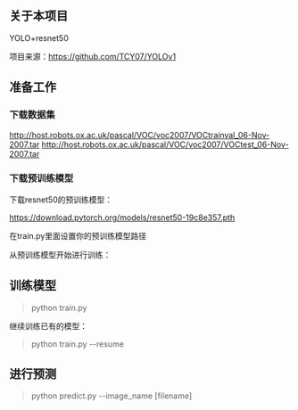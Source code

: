 ## 关于本项目

YOLO+resnet50 

项目来源：https://github.com/TCY07/YOLOv1 


## 准备工作

### 下载数据集

http://host.robots.ox.ac.uk/pascal/VOC/voc2007/VOCtrainval_06-Nov-2007.tar
http://host.robots.ox.ac.uk/pascal/VOC/voc2007/VOCtest_06-Nov-2007.tar

### 下载预训练模型

下载resnet50的预训练模型：

https://download.pytorch.org/models/resnet50-19c8e357.pth

在train.py里面设置你的预训练模型路径

从预训练模型开始进行训练：

## 训练模型

>python train.py

继续训练已有的模型：

>python train.py --resume

## 进行预测
>python predict.py --image_name [filename]
>



